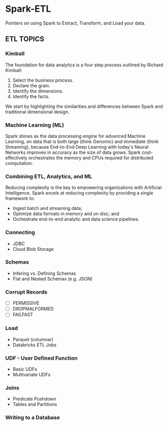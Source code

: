 # Spark-ETL
Pointers on using Spark to Extract, Transform, and Load your data.

## ETL TOPICS

### Kimball

The foundation for data analytics is a four step process outlined by Richard Kimball:
1. Select the business process.
2. Declare the grain.
3. Identify the dimensions.
4. Identify the facts. 

We start by highlighting the similarities and differences between Spark and traditional dimensional design.

### Machine Learning (ML)

Spark shines as the data processing engine for advanced Machine Learning, on data that is both large (think Genomic) and immediate (think Streaming), because End-to-End Deep Learning with today's Neural Networks improves in accuracy as the size of data grows.  Spark cost-effectively orchestrates the memory and CPUs required for distributed computation.

### Combining ETL, Analytics, and ML

Reducing complexity is the key to empowering organizations with Artificial Intelligence.  Spark excels at reducing complexity by providing a single framework to:
* Ingest batch and streaming data;
* Optimize data formats in memory and on disc; and
* Orchestrate end-to-end analytic and data science pipelines.

### Connecting

* JDBC
* Cloud Blob Storage

### Schemas

* Infering vs. Defining Schemas
* Flat and Nested Schemas (e.g. JSON) 

### Corrupt Records

- [ ] PERMISSIVE
- [ ] DROPMALFORMED
- [ ] FAILFAST

### Load

* Parquet (columnar)
* Databricks ETL Jobs

### UDF - User Defined Function

* Basic UDFs
* Multivariate UDFs

### Joins

* Predicate Pushdown
* Tables and Partitions

### Writing to a Database
